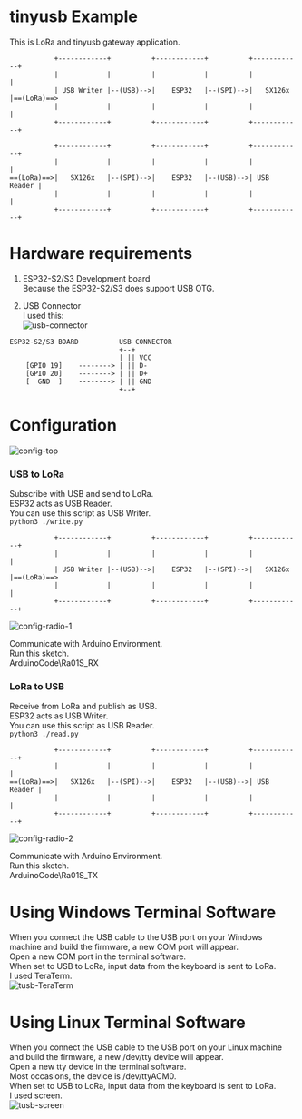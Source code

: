 # tinyusb Example   
This is LoRa and tinyusb gateway application.   
```
           +------------+          +------------+          +------------+
           |            |          |            |          |            |
           | USB Writer |--(USB)-->|    ESP32   |--(SPI)-->|   SX126x   |==(LoRa)==>
           |            |          |            |          |            |
           +------------+          +------------+          +------------+

           +------------+          +------------+          +------------+
           |            |          |            |          |            |
==(LoRa)==>|   SX126x   |--(SPI)-->|    ESP32   |--(USB)-->| USB Reader |
           |            |          |            |          |            |
           +------------+          +------------+          +------------+
```

# Hardware requirements
1. ESP32-S2/S3 Development board   
Because the ESP32-S2/S3 does support USB OTG.   

2. USB Connector   
I used this:   
![usb-connector](https://user-images.githubusercontent.com/6020549/124848149-3714ba00-dfd7-11eb-8344-8b120790c5c5.JPG)

```
ESP32-S2/S3 BOARD          USB CONNECTOR
                           +--+
                           | || VCC
    [GPIO 19]    --------> | || D-
    [GPIO 20]    --------> | || D+
    [  GND  ]    --------> | || GND
                           +--+
```


# Configuration
![config-top](https://github.com/user-attachments/assets/64725b68-2185-4848-9e90-34f47decb81d)

### USB to LoRa
Subscribe with USB and send to LoRa.   
ESP32 acts as USB Reader.   
You can use this script as USB Writer.   
```python3 ./write.py```

```
           +------------+          +------------+          +------------+
           |            |          |            |          |            |
           | USB Writer |--(USB)-->|    ESP32   |--(SPI)-->|   SX126x   |==(LoRa)==>
           |            |          |            |          |            |
           +------------+          +------------+          +------------+
```

![config-radio-1](https://github.com/user-attachments/assets/6b75c21a-5cec-4af8-8b75-f6a541d4900a)

Communicate with Arduino Environment.   
Run this sketch.   
ArduinoCode\Ra01S_RX   


### LoRa to USB
Receive from LoRa and publish as USB.   
ESP32 acts as USB Writer.   
You can use this script as USB Reader.   
```python3 ./read.py```

```
           +------------+          +------------+          +------------+
           |            |          |            |          |            |
==(LoRa)==>|   SX126x   |--(SPI)-->|    ESP32   |--(USB)-->| USB Reader |
           |            |          |            |          |            |
           +------------+          +------------+          +------------+
```

![config-radio-2](https://github.com/user-attachments/assets/0d685209-a8bd-4925-a1e3-4c4add64ca83)

Communicate with Arduino Environment.   
Run this sketch.   
ArduinoCode\Ra01S_TX   


# Using Windows Terminal Software
When you connect the USB cable to the USB port on your Windows machine and build the firmware, a new COM port will appear.   
Open a new COM port in the terminal software.   
When set to USB to LoRa, input data from the keyboard is sent to LoRa.   
I used TeraTerm.   
![tusb-TeraTerm](https://github.com/user-attachments/assets/b5eea94e-5228-45b4-bcad-81cce8c52479)

# Using Linux Terminal Software
When you connect the USB cable to the USB port on your Linux machine and build the firmware, a new /dev/tty device will appear.   
Open a new tty device in the terminal software.   
Most occasions, the device is /dev/ttyACM0.   
When set to USB to LoRa, input data from the keyboard is sent to LoRa.   
I used screen.   
![tusb-screen](https://github.com/user-attachments/assets/18a6e519-9250-4109-b05d-6bcd418bfb5b)

